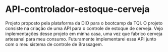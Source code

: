 # API-controlador-estoque-cerveja

Projeto proposto pela plataforma da DIO para o bootcamp da TQI. O projeto consiste na criação de uma API para o controle de estoque de cerveja. Vejo inplementações desse projeto em minha casa, uma vez que fabrico cerveja artesanal para meu consumo. Futuramente implementarei essa API junto com o meu sistema de controle de Brassagem.
